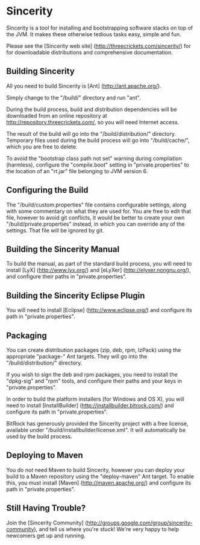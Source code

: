 
Sincerity
=========

Sincerity is a tool for installing and bootstrapping software stacks on top of
the JVM. It makes these otherwise tedious tasks easy, simple and fun.

Please see the [Sincerity web site] (http://threecrickets.com/sincerity/) for
for downloadable distributions and comprehensive documentation.


Building Sincerity
------------------

All you need to build Sincerity is [Ant] (http://ant.apache.org/).

Simply change to the "/build/" directory and run "ant".

During the build process, build and distribution dependencies will be
downloaded from an online repository at http://repository.threecrickets.com/, so
you will need Internet access.

The result of the build will go into the "/build/distribution/" directory.
Temporary files used during the build process will go into "/build/cache/",
which you are free to delete.

To avoid the "bootstrap class path not set" warning during compilation
(harmless), configure the "compile.boot" setting in "private.properties" to the
location of an "rt.jar" file belonging to JVM version 6.


Configuring the Build
---------------------

The "/build/custom.properties" file contains configurable settings, along with
some commentary on what they are used for. You are free to edit that file,
however to avoid git conflicts, it would be better to create your own
"/build/private.properties" instead, in which you can override any of the
settings. That file will be ignored by git.


Building the Sincerity Manual
-----------------------------

To build the manual, as part of the standard build process, you will need to
install 
[LyX] (http://www.lyx.org/) and [eLyXer] (http://elyxer.nongnu.org/),
and configure their paths in "private.properties".


Building the Sincerity Eclipse Plugin
-------------------------------------

You will need to install [Eclipse] (http://www.eclipse.org/) and configure its
path in "private.properties".


Packaging
---------

You can create distribution packages (zip, deb, rpm, IzPack) using the
appropriate "package-" Ant targets. They will go into the "/build/distribution/"
directory.

If you wish to sign the deb and rpm packages, you need to install the
"dpkg-sig" and "rpm" tools, and configure their paths and your keys in
"private.properties".

In order to build the platform installers (for Windows and OS X), you will need
to install [InstallBuilder] (http://installbuilder.bitrock.com/) and configure
its path in "private.properties".

BitRock has generously provided the Sincerity project with a free license,
available under "/build/installbuilder/license.xml". It will automatically be
used by the build process.


Deploying to Maven
------------------

You do *not* need Maven to build Sincerity, however you can deploy your build to
a Maven repository using the "deploy-maven" Ant target. To enable this, you must
install 
[Maven] (http://maven.apache.org/) and configure its path in
"private.properties".


Still Having Trouble?
---------------------

Join the [Sincerity Community]
(http://groups.google.com/group/sincerity-community), and tell us where you're
stuck! We're very happy to help newcomers get up and running.